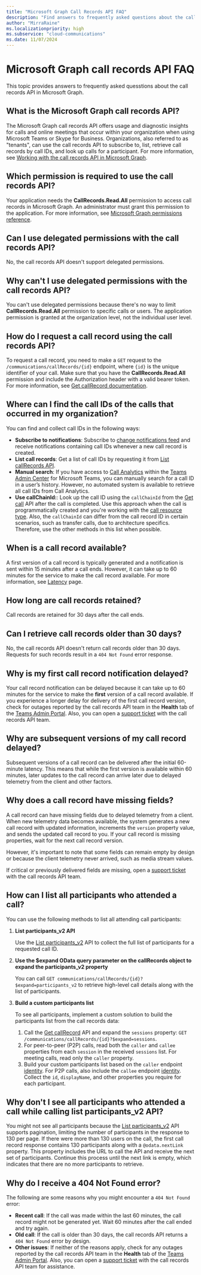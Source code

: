 ```yaml
---
title: "Microsoft Graph Call Records API FAQ"
description: "Find answers to frequently asked questions about the call records API and call records notification feed in Microsoft Graph."
author: "MirraRaine"
ms.localizationpriority: high
ms.subservice: "cloud-communications"
ms.date: 11/07/2024
---
```


# Microsoft Graph call records API FAQ

This topic provides answers to frequently asked quesstions about the call records API in Microsoft Graph.

## What is the Microsoft Graph call records API?

The Microsoft Graph call records API offers usage and diagnostic insights for calls and online meetings that occur within your organization when using Microsoft Teams or Skype for Business. Organizations, also referred to as "tenants", can use the call records API to subscribe to, list, retrieve call records by call IDs, and look up calls for a participant. For more information, see [Working with the call records API in Microsoft Graph](/graph/api/resources/callrecords-api-overview).

## Which permission is required to use the call records API?

Your application needs the **CallRecords.Read.All** permission to access call records in Microsoft Graph. An administrator must grant this permission to the application. For more information, see [Microsoft Graph permissions reference](permissions-reference.md).

## Can I use delegated permissions with the call records API?

No, the call records API doesn't support delegated permissions.

## Why can't I use delegated permissions with the call records API?

You can't use delegated permissions because there's no way to limit **CallRecords.Read.All** permission to specific calls or users. The application permission is granted at the organization level, not the individual user level.

## How do I request a call record using the call records API?

To request a call record, you need to make a `GET` request to the `/communications/callRecords/{id}` endpoint, where `{id}` is the unique identifier of your call. Make sure that you have the **CallRecords.Read.All** permission and include the Authorization header with a valid bearer token. For more information, see [Get callRecord documentation](/graph/api/callrecords-callrecord-get).

## Where can I find the call IDs of the calls that occurred in my organization?

You can find and collect call IDs in the following ways:

* **Subscribe to notifications**: Subscribe to [change notifications feed](changenotifications-for-callrecords.md) and receive notifications containing call IDs whenever a new call record is created.
* **List call records**: Get a list of call IDs by requesting it from [List callRecords API](/graph/api/callrecords-cloudcommunications-list-callrecords).
* **Manual search**: If you have access to [Call Analytics](/microsoftteams/use-call-analytics-to-troubleshoot-poor-call-quality) within the [Teams Admin Center](/microsoftteams/teams-overview) for Microsoft Teams, you can manually search for a call ID in a user’s history. However, no automated system is available to retrieve all call IDs from Call Analytics.
* **Use callChainId:**: Look up the call ID using the `callChainId` from the [Get call](/graph/api/resources/call) API after the call is completed. Use this approach when the call is programmatically created and you're working with the [call resource type](/graph/api/resources/call). Also, the `callChainId` can differ from the call record ID in certain scenarios, such as transfer calls, due to architecture specifics. Therefore, use the other methods in this list when possible.

## When is a call record available?

A first version of a call record is typically generated and a notification is sent within 15 minutes after a call ends. However, it can take up to 60 minutes for the service to make the call record available. For more information, see [Latency](/graph/api/resources/subscription#latency) page.

## How long are call records retained?

Call records are retained for 30 days after the call ends.

## Can I retrieve call records older than 30 days?

No, the call records API doesn't return call records older than 30 days. Requests for such records result in a `404 Not Found` error response.

## Why is my first call record notification delayed?

Your call record notification can be delayed because it can take up to 60 minutes for the service to make the **first** version of a call record available. If you experience a longer delay for delivery of the first call record version, check for outages reported by the call records API team in the **Health** tab of the [Teams Admin Portal](https://admin.teams.microsoft.com/). Also, you can open a [support ticket](https://developer.microsoft.com/graph/support) with the call records API team.

## Why are subsequent versions of my call record delayed?

Subsequent versions of a call record can be delivered after the initial 60-minute latency. This means that while the first version is available within 60 minutes, later updates to the call record can arrive later due to delayed telemetry from the client and other factors.

## Why does a call record have missing fields?

A call record can have missing fields due to delayed telemetry from a client. When new telemetry data becomes available, the system generates a new call record with updated information, increments the `version` property value, and sends the updated call record to you. If your call record is missing properties, wait for the next call record version.

However, it's important to note that some fields can remain empty by design or because the client telemetry never arrived, such as media stream values.

If critical or previously delivered fields are missing, open a [support ticket](https://developer.microsoft.com/graph/support) with the call records API team.

## How can I list all participants who attended a call?

You can use the following methods to list all attending call participants:

1. **List participants_v2 API**

    Use the [List participants_v2](/graph/api/callrecords-callrecord-list-participants_v2) API to collect the full list of participants for a requested call ID.

2. **Use the $expand OData query parameter on the callRecords object to expand the participants_v2 property**

    You can call `GET communications/callRecords/{id}?$expand=participants_v2` to retrieve high-level call details along with the list of participants.

3. **Build a custom participants list**

    To see all participants, implement a custom solution to build the participants list from the call records data:

    1. Call the [Get callRecord](/graph/api/callrecords-callrecord-get) API and expand the `sessions` property: `GET /communications/callRecords/{id}?$expand=sessions`.
    2. For peer-to-peer (P2P) calls, read both the `caller` and `callee` properties from each `session` in the received `sessions` list. For meeting calls, read only the `caller` property.
    3. Build your custom participants list based on the `caller` endpoint [identity](/graph/api/resources/identity). For P2P calls, also include the `callee` endpoint [identity](/graph/api/resources/identity). Collect the `id`, `displayName`, and other properties you require for each participant.

## Why don't I see all participants who attended a call while calling list participants_v2 API?

You might not see all participants because the [List participants_v2](/graph/api/callrecords-callrecord-list-participants_v2) API supports pagination, limiting the number of participants in the response to 130 per page. If there were more than 130 users on the call, the first call record response contains 130 participants along with a `@odata.nextLink` property. This property includes the URL to call the API and receive the next set of participants. Continue this process until the next link is empty, which indicates that there are no more participants to retrieve.

## Why do I receive a 404 Not Found error?

The following are some reasons why you might encounter a `404 Not Found` error:

* **Recent call**: If the call was made within the last 60 minutes, the call record might not be generated yet. Wait 60 minutes after the call ended and try again.
* **Old call**: If the call is older than 30 days, the call records API returns a `404 Not Found` error by design.
* **Other issues**: If neither of the reasons apply, check for any outages reported by the call records API team in the **Health** tab of the [Teams Admin Portal](https://admin.teams.microsoft.com/). Also, you can open a [support ticket](https://developer.microsoft.com/graph/support) with the call records API team for assistance.
